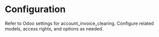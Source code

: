 # Configuration

Refer to Odoo settings for account_invoice_clearing. Configure related models, access rights, and options as needed.
